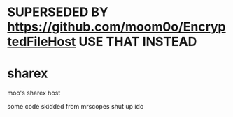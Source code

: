 # SUPERSEDED BY https://github.com/moom0o/EncryptedFileHost USE THAT INSTEAD
# sharex
moo's sharex host

some code skidded from mrscopes shut up idc
